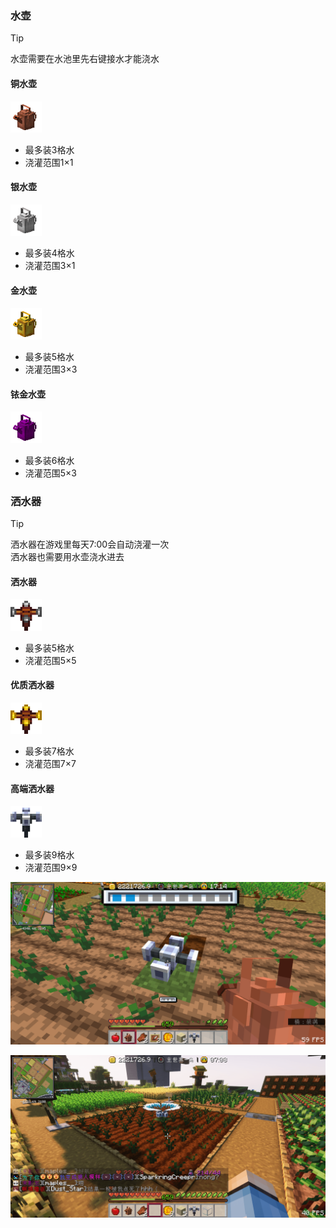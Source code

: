 ### 水壶

> [!tip]
> 水壶需要在水池里先右键接水才能浇水

<!-- tabs:start -->

#### **铜水壶**

<img src="pics/farm/copper.png" style="width:10%" alt="铜水壶"/>

+ 最多装3格水
+ 浇灌范围1×1

#### **银水壶**

<img src="pics/farm/yin.png" style="width:10%" alt="银水壶"/>

+ 最多装4格水
+ 浇灌范围3×1

#### **金水壶**

<img src="pics/farm/jin.png" style="width:10%" alt="金水壶"/>

+ 最多装5格水
+ 浇灌范围3×3

#### **铱金水壶**

<img src="pics/farm/yijin.png" style="width:10%" alt="铱金水壶"/>

+ 最多装6格水
+ 浇灌范围5×3

<!-- tabs:end -->

### 洒水器

>[!tip]
> 洒水器在游戏里每天7:00会自动浇灌一次  
> 洒水器也需要用水壶浇水进去

<!-- tabs:start -->

#### **洒水器**

<img src="pics/farm/sprinkler_1_item.png" style="width:10%" alt="洒水器"/>

+ 最多装5格水
+ 浇灌范围5×5

#### **优质洒水器**

<img src="pics/farm/sprinkler_2_item.png" style="width:10%" alt="优质洒水器"/>

+ 最多装7格水
+ 浇灌范围7×7

#### **高端洒水器**

<img src="pics/farm/sprinkler_3_item.png" style="width:10%" alt="高端洒水器"/>

+ 最多装9格水
+ 浇灌范围9×9

<!-- tabs:end -->

![给洒水器浇水](pics/farm/jiaoshui2.png "给洒水器浇水")

![洒水器工作](pics/farm/work.png "洒水器自动工作")
